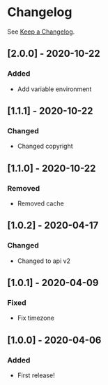 # Changelog

See [Keep a Changelog](http://keepachangelog.com/).

## [2.0.0] - 2020-10-22
### Added
- Add variable environment

## [1.1.1] - 2020-10-22
### Changed
- Changed copyright 

## [1.1.0] - 2020-10-22
### Removed
- Removed cache

## [1.0.2] - 2020-04-17
### Changed
- Changed to api v2

## [1.0.1] - 2020-04-09
### Fixed 
- Fix timezone

## [1.0.0] - 2020-04-06
### Added
- First release!
